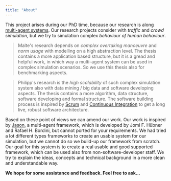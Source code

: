```yaml
---
title: "About"
---
```

This project arises during our PhD time, because our research is along [multi-agent systems](https://en.wikipedia.org/wiki/Multi-agent_system). Our research projects consider with _traffic_ and _crowd simulation_, but we try to simulation complex _behaviour of human behaviour_.

> Malte's research depends on _complex overtaking 
> manoeuvre_ and _norm usage_ with modelling on a high 
> abstraction level. The thesis contains a more 
> application based structure, but it is a gread and 
> helpful work, in which way a multi-agent system can 
> be used in complex simulation scenarios. So we use 
> this thesis also for benchmarking aspects.

<p/>

> Philipp's research is the _high scalability_ of such 
> complex simulation system also with data mining / big 
> data and software developing aspects. The thesis 
> contains a more algorithm, data structure, software 
> developing and formal structure. The software 
> building process is inspired by [Scrum](https://en.wikipedia.org/wiki/Scrum_(software_development)) and 
> [Continuous Integration](https://en.wikipedia.org/wiki/Continuous_integration) to get a long live, robust 
> software architecture.

Based on these point of views we can amend our work.
Our work is inspired by [Jason](http://jason.sourceforge.net/), a multi-agent framework, which is developed by Jomi F. Hübner and Rafael H. Bordini, but cannot ported for your requirements. We had tried a lot different types frameworks to create an usable system for our simulation, but we cannot do so we build-up our framework from scratch. Our goal for this system is to create a real usable and good supported framework, which can be used also from non-software-developer staff. We try to explain the ideas, concepts and technical background in a more clean and understandable way.

__We hope for some assistance and feedback. Feel free to ask...__
